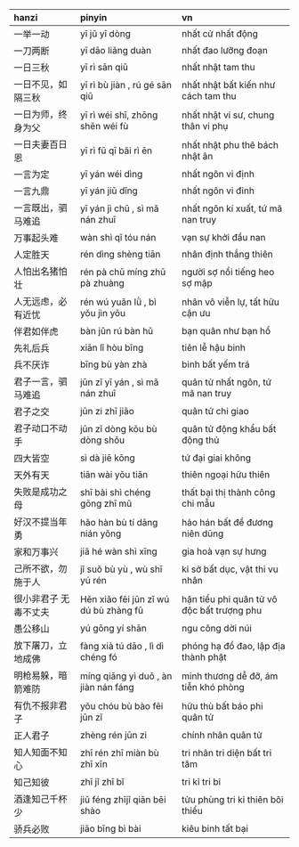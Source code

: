 | hanzi                  | pinyin                                   | vn                                         |
|:-----------------------|:-----------------------------------------|:-------------------------------------------|
| 一举一动               | yī jǔ yī dòng                            | nhất cử nhất động                          |
| 一刀两断               | yī dāo liǎng duàn                        | nhất đao lưỡng đoạn                        |
| 一日三秋               | yī rì sān qiū                            | nhất nhật tam thu                          |
| 一日不见，如隔三秋     | yī rì bù jiàn , rú gé sān qiū            | nhất nhật bất kiến như cách tam thu        |
| 一日为师，终身为父     | yī rì wéi shī, zhōng shēn wéi fù         | nhất nhật vi sư, chung thân vi phụ         |
| 一日夫妻百日恩         | yī rì fū qī bǎi rì ēn                    | nhất nhật phu thê bách nhật ân             |
| 一言为定               | yī yán wéi dìng                          | nhất ngôn vi định                          |
| 一言九鼎               | yī yán jiǔ dǐng                          | nhất ngôn vi đỉnh                          |
| 一言既出，驷马难追     | yī yán jì chū , sì mǎ nán zhuī           | nhất ngôn kí xuất, tứ mã nan truy          |
| 万事起头难             | wàn shì qǐ tóu nán                       | vạn sự khởi đầu nan                        |
| 人定胜天               | rén dìng shèng tiān                      | nhân định thắng thiên                      |
| 人怕出名猪怕壮         | rén pà chū míng zhū pà zhuàng            | người sợ nổi tiếng heo sợ mập              |
| 人无远虑，必有近忧     | rén wú yuǎn lǜ , bì yǒu jìn yōu          | nhân vô viễn lự, tất hữu cận ưu            |
| 伴君如伴虎             | bàn jūn rú bàn hǔ                        | bạn quân như bạn hổ                        |
| 先礼后兵               | xiān lǐ hòu bīng                         | tiên lễ hậu binh                           |
| 兵不厌诈               | bīng bù yàn zhà                          | binh bất yếm trá                           |
| 君子一言，驷马难追     | jūn zǐ yī yán , sì mǎ nán zhuī           | quân tử nhất ngôn, tứ mã nan truy          |
| 君子之交               | jūn zi zhī jiāo                          | quân tử chi giao                           |
| 君子动口不动手         | jūn zǐ dòng kǒu bù dòng shǒu             | quân tử động khẩu bất động thủ             |
| 四大皆空               | sì dà jiē kōng                           | tứ đại giai không                          |
| 天外有天               | tiān wài yǒu tiān                        | thiên ngoại hữu thiên                      |
| 失败是成功之母         | shī bài shì chéng gōng zhī mǔ            | thất bại thị thành công chi mẫu            |
| 好汉不提当年勇         | hǎo hàn bù tí dāng nián yǒng             | hảo hán bất đề đương niên dũng             |
| 家和万事兴             | jiā hé wàn shì xīng                      | gia hoà vạn sự hưng                        |
| 己所不欲，勿施于人     | jǐ suǒ bù yù , wù shī yú rén             | kỉ sở bất dục, vật thi vu nhân              |
| 很小非君子 无毒不丈夫  | Hěn xiǎo fēi jūn zǐ wú dú bù zhàng fū    | hận tiểu phi quân tử vô độc bất trượng phu |
| 愚公移山               | yú gōng yí shān                          | ngu công dời núi                           |
| 放下屠刀，立地成佛     | fàng xià tú dāo , lì dì chéng fó         | phóng hạ đồ đao, lập địa thành phật        |
| 明枪易躲，暗箭难防     | míng qiāng yì duǒ , àn jiàn nán fáng     | minh thương dễ đỡ, ám tiễn khó phòng       |
| 有仇不报非君子         | yǒu chóu bù bào fēi jūn zǐ               | hữu thù bất báo phi quân tử                |
| 正人君子               | zhèng rén jūn zi                         | chính nhân quân tử                         |
| 知人知面不知心         | zhī rén zhī miàn bù zhī xīn              | tri nhân tri diện bất tri tâm              |
| 知己知彼               | zhī jǐ zhī bǐ                            | tri kỉ tri bỉ                              |
| 酒逢知己千杯少         | jiǔ féng zhījǐ qiān bēi shào             | tửu phùng tri kỉ thiên bôi thiểu           |
| 骄兵必败               | jiāo bīng bì bài                         | kiêu binh tất bại                          |
